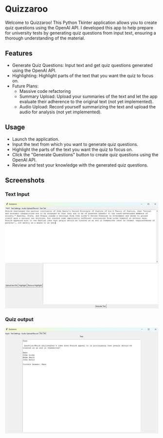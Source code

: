# Quizzaroo
Welcome to Quizzaroo! This Python Tkinter application allows you to create quiz questions using the OpenAI API. I developed this app to help prepare for university tests by generating quiz questions from input text, ensuring a thorough understanding of the material.

## Features
- Generate Quiz Questions: Input text and get quiz questions generated using the OpenAI API.
- Highlighting: Highlight parts of the text that you want the quiz to focus on.
- Future Plans:
    - Massive code refactoring
  - Summary Upload: Upload your summaries of the text and let the app evaluate their adherence to the original text (not yet implemented).
  - Audio Upload: Record yourself summarizing the text and upload the audio for analysis (not yet implemented).

## Usage
- Launch the application.
- Input the text from which you want to generate quiz questions.
- Highlight the parts of the text you want the quiz to focus on.
- Click the "Generate Questions" button to create quiz questions using the OpenAI API.
- Review and test your knowledge with the generated quiz questions.

## Screenshots
### Text Input
![Text Input](https://github.com/JakubCiesko/quizzaroo/raw/doc-assets/screenshots/input_text.png)

### Quiz output
![Quiz output](https://github.com/JakubCiesko/quizzaroo/raw/doc-assets/screenshots/output_text.png)
